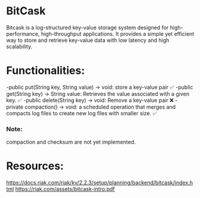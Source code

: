 # BitCask
Bitcask is a log-structured key-value storage system designed for high-performance, high-throughput applications. It provides a simple yet efficient way to store and retrieve key-value data with low latency and high scalability.

# Functionalities:
-public put(String key, String value) -> void: store a key-value pair ✅
-public get(String key) -> String value: Retrieves the value associated with a given key. ✅
-public delete(String key) -> void: Remove a key-value pair ❌
-private compaction() -> void: a scheduled operation that merges and compacts log files to create new log files with smaller size. ✅

### Note: 
compaction and checksum are not yet implemented. 
# Resources:
https://docs.riak.com/riak/kv/2.2.3/setup/planning/backend/bitcask/index.html
https://riak.com/assets/bitcask-intro.pdf
